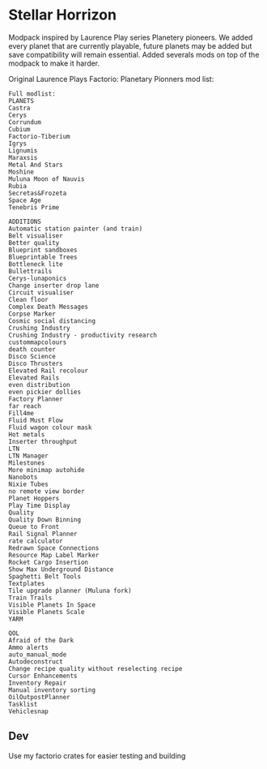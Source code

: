 # Stellar Horrizon

Modpack inspired by Laurence Play series Planetery pioneers. We added every planet that are currently playable, future planets may be added but save compatibility will remain essential.
Added severals mods on top of the modpack to make it harder.

Original Laurence Plays Factorio: Planetary Pionners mod list:
```
Full modlist:
PLANETS
Castra
Cerys
Corrundum
Cubium
Factorio-Tiberium
Igrys
Lignumis
Maraxsis
Metal And Stars
Moshine
Muluna Moon of Nauvis
Rubia
Secretas&Frozeta
Space Age
Tenebris Prime

ADDITIONS
Automatic station painter (and train)
Belt visualiser
Better quality
Blueprint sandboxes
Blueprintable Trees
Bottleneck lite
Bullettrails
Cerys-lunaponics
Change inserter drop lane
Circuit visualiser
Clean floor
Complex Death Messages
Corpse Marker
Cosmic social distancing
Crushing Industry
Crushing Industry - productivity research
custommapcolours
death counter
Disco Science
Disco Thrusters
Elevated Rail recolour
Elevated Rails
even distribution
even pickier dollies
Factory Planner
far reach
Fill4me
Fluid Must Flow
Fluid wagon colour mask
Hot metals
Inserter throughput
LTN
LTN Manager
Milestones
More minimap autohide
Nanobots
Nixie Tubes
no remote view border
Planet Hoppers
Play Time Display
Quality
Quality Down Binning
Queue to Front
Rail Signal Planner
rate calculator
Redrawn Space Connections
Resource Map Label Marker
Rocket Cargo Insertion
Show Max Underground Distance
Spaghetti Belt Tools
Textplates
Tile upgrade planner (Muluna fork)
Train Trails
Visible Planets In Space
Visible Planets Scale
YARM

QOL
Afraid of the Dark
Ammo alerts
auto_manual_mode
Autodeconstruct
Change recipe quality without reselecting recipe
Cursor Enhancements
Inventory Repair
Manual inventory sorting
OilOutpostPlanner
Tasklist
Vehiclesnap
```


## Dev

Use my factorio crates for easier testing and building 